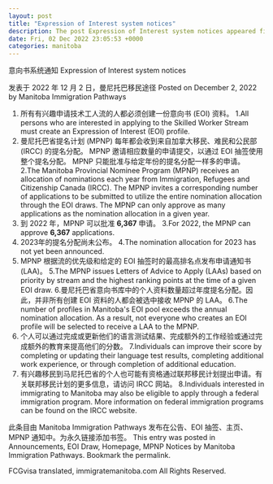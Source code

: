 ```yaml
---
layout: post
title: "Expression of Interest system notices"
description: The post Expression of Interest system notices appeared first on Manitoba Immigration Pathways.
date: Fri, 02 Dec 2022 23:05:53 +0000
categories: manitoba
---
```


意向书系统通知	Expression of Interest system notices

发表于 2022 年 12 月 2 日，曼尼托巴移民途径	Posted on December 2, 2022 by Manitoba Immigration Pathways

1. 所有有兴趣申请技术工人流的人都必须创建一份意向书 (EOI) 资料。	1.All persons who are interested in applying to the Skilled Worker Stream must create an Expression of Interest (EOI) profile.
2. 曼尼托巴省提名计划 (MPNP) 每年都会收到来自加拿大移民、难民和公民部 (IRCC) 的提名分配。 MPNP 邀请相应数量的申请提交，以通过 EOI 抽签使用整个提名分配。 MPNP 只能批准与给定年份的提名分配一样多的申请。	2.The Manitoba Provincial Nominee Program (MPNP) receives an allocation of nominations each year from Immigration, Refugees and Citizenship Canada (IRCC). The MPNP invites a corresponding number of applications to be submitted to utilize the entire nomination allocation through the EOI draws. The MPNP can only approve as many applications as the nomination allocation in a given year.
3. 到 2022 年，MPNP 可以批准 **6,367** 申请。	3.For 2022, the MPNP can approve **6,367** applications.
4. 2023年的提名分配尚未公布。	4.The nomination allocation for 2023 has not yet been announced.
5. MPNP 根据流的优先级和给定的 EOI 抽签时的最高排名点发布申请通知书 (LAA)。	5.The MPNP issues Letters of Advice to Apply (LAAs) based on priority by stream and the highest ranking points at the time of a given EOI draw.
6.曼尼托巴省意向书库中的个人资料数量超过年度提名分配。因此，并非所有创建 EOI 资料的人都会被选中接收 MPNP 的 LAA。	6.The number of profiles in Manitoba's EOI pool exceeds the annual nomination allocation. As a result, not everyone who creates an EOI profile will be selected to receive a LAA to the MPNP.
7. 个人可以通过完成或更新他们的语言测试结果、完成额外的工作经验或通过完成额外的教育来提高他们的分数。	7.Individuals can improve their score by completing or updating their language test results, completing additional work experience, or through completion of additional education.
8. 有兴趣移民到马尼托巴省的个人也可能有资格通过联邦移民计划提出申请。有关联邦移民计划的更多信息，请访问 IRCC 网站。	8.Individuals interested in immigrating to Manitoba may also be eligible to apply through a federal immigration program. More information on federal immigration programs can be found on the IRCC website.

此条目由 Manitoba Immigration Pathways 发布在公告、EOI 抽签、主页、MPNP 通知中。为永久链接添加书签。	This entry was posted in Announcements, EOI Draw, Homepage, MPNP Notices by Manitoba Immigration Pathways. Bookmark the permalink.

FCGvisa translated, immigratemanitoba.com All Rights Reserved.
